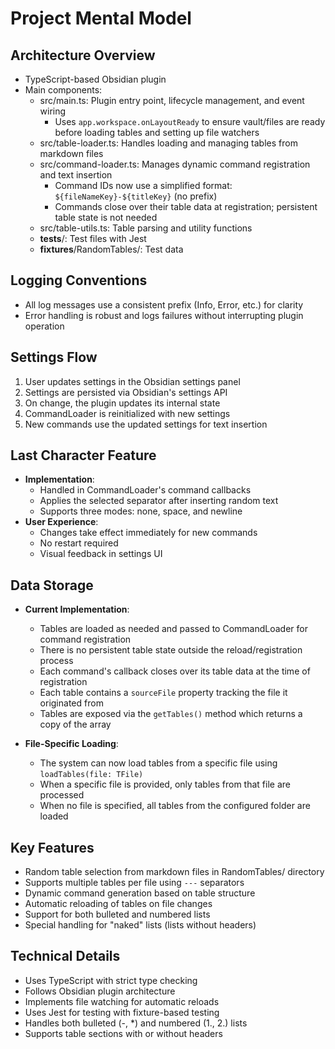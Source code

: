# Project Mental Model

## Architecture Overview
- TypeScript-based Obsidian plugin
- Main components:
  - src/main.ts: Plugin entry point, lifecycle management, and event wiring
    - Uses `app.workspace.onLayoutReady` to ensure vault/files are ready before loading tables and setting up file watchers
  - src/table-loader.ts: Handles loading and managing tables from markdown files
  - src/command-loader.ts: Manages dynamic command registration and text insertion
    - Command IDs now use a simplified format: `${fileNameKey}-${titleKey}` (no prefix)
    - Commands close over their table data at registration; persistent table state is not needed
  - src/table-utils.ts: Table parsing and utility functions
  - __tests__/: Test files with Jest
  - __fixtures__/RandomTables/: Test data

## Logging Conventions
- All log messages use a consistent prefix (Info, Error, etc.) for clarity
- Error handling is robust and logs failures without interrupting plugin operation


## Settings Flow
1. User updates settings in the Obsidian settings panel
2. Settings are persisted via Obsidian's settings API
3. On change, the plugin updates its internal state
4. CommandLoader is reinitialized with new settings
5. New commands use the updated settings for text insertion

## Last Character Feature
- **Implementation**:
  - Handled in CommandLoader's command callbacks
  - Applies the selected separator after inserting random text
  - Supports three modes: none, space, and newline
- **User Experience**:
  - Changes take effect immediately for new commands
  - No restart required
  - Visual feedback in settings UI

## Data Storage
- **Current Implementation**:
  - Tables are loaded as needed and passed to CommandLoader for command registration
  - There is no persistent table state outside the reload/registration process
  - Each command's callback closes over its table data at the time of registration
  - Each table contains a `sourceFile` property tracking the file it originated from
  - Tables are exposed via the `getTables()` method which returns a copy of the array

- **File-Specific Loading**:
  - The system can now load tables from a specific file using `loadTables(file: TFile)`
  - When a specific file is provided, only tables from that file are processed
  - When no file is specified, all tables from the configured folder are loaded

## Key Features
- Random table selection from markdown files in RandomTables/ directory
- Supports multiple tables per file using `---` separators
- Dynamic command generation based on table structure
- Automatic reloading of tables on file changes
- Support for both bulleted and numbered lists
- Special handling for "naked" lists (lists without headers)

## Technical Details
- Uses TypeScript with strict type checking
- Follows Obsidian plugin architecture
- Implements file watching for automatic reloads
- Uses Jest for testing with fixture-based testing
- Handles both bulleted (-, *) and numbered (1., 2.) lists
- Supports table sections with or without headers